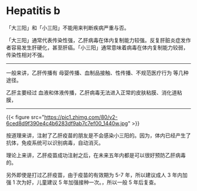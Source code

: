 # Hepatitis b


「大三阳」和「小三阳」不能用来判断疾病严重与否。

「大三阳」通常代表传染性强，乙肝病毒在体内复制能力较强。反复肝脏炎症发作者容易发生肝硬化，甚至肝癌。「小三阳」通常意味着病毒在体内复制能力较弱，传染性相对不强。

---

一般来讲，乙肝传播有 母婴传播、血制品接触、性传播、不规范医疗行为 等几种途径。

乙肝主要经过 血液和体液传播，乙肝病毒无法进入正常的皮肤粘膜、消化道粘膜，

---

{{< figure src="https://pic1.zhimg.com/80/v2-6ced8d9f390e4c4b6283df9ab7c7ef00_1440w.jpg" >}}

按道理来讲，注射了乙肝疫苗的朋友是不会感染小三阳的。因为，体内已经产生了抗体，免疫系统可以识别病毒，自动消灭。

理论上来讲，乙肝疫苗成功注射之后，在未来五年内都是可以很好预防乙肝病毒的。

另外即使是打过乙肝疫苗，由于疫苗的有效期为 5-7 年，所以建议成人 3 年内加强 1 次为好，儿童建议 5 年加强接种一次。，所以一般 5 年后复查。
